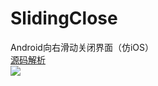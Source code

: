 # SlidingClose
Android向右滑动关闭界面（仿iOS）<br>
[源码解析](http://www.jianshu.com/p/752a9a1fe973)<br>
![](https://github.com/ChanWong21/SlideClose/blob/master/screenshot/screenshot.gif)<br>

